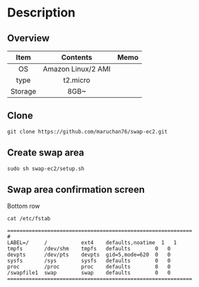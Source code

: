 # Description

## Overview

|Item|Contents|Memo|
|:--:|:--:|:--:|
|OS|Amazon Linux/2 AMI||
|type|t2.micro||
|Storage|8GB~||

## Clone

```
git clone https://github.com/maruchan76/swap-ec2.git
```

## Create swap area

```
sudo sh swap-ec2/setup.sh
```

## Swap area confirmation screen

Bottom row

```
cat /etc/fstab

============================================================
#
LABEL=/     /           ext4    defaults,noatime  1   1
tmpfs       /dev/shm    tmpfs   defaults        0   0
devpts      /dev/pts    devpts  gid=5,mode=620  0   0
sysfs       /sys        sysfs   defaults        0   0
proc        /proc       proc    defaults        0   0
/swapfile1  swap        swap    defaults        0   0
============================================================
```
